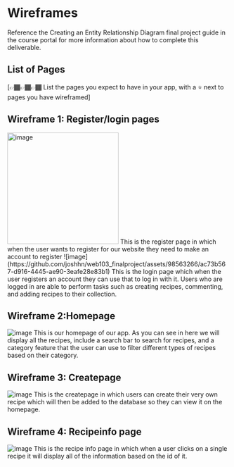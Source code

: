 # Wireframes

Reference the Creating an Entity Relationship Diagram final project guide in the course portal for more information about how to complete this deliverable.

## List of Pages

[👉🏾👉🏾👉🏾 List the pages you expect to have in your app, with a ⭐ next to pages you have wireframed]

## Wireframe 1: Register/login pages
<img width="253" alt="image" src="https://github.com/joshhn/web103_finalproject/assets/98563266/b5bbb4ae-8cbb-4544-a61a-8fc6e1e10f4d">
This is the register page in which when the user wants to register for our website they need to make an account to register
![image](https://github.com/joshhn/web103_finalproject/assets/98563266/ac73b567-d916-4445-ae90-3eafe28e83b1)
This is the login page which when the user registers an account they can use that to log in with it. Users who are logged in are able to perform tasks such as creating recipes, commenting, and adding recipes to their collection.

## Wireframe 2:Homepage
![image](https://github.com/joshhn/web103_finalproject/assets/98563266/360f804c-1d98-408c-b3f4-a47d7b703487)
This is our homepage of our app. As you can see in here we will display all the recipes, include a search bar to search for recipes, and a category feature that the user can use to filter different types of recipes based on their category.


## Wireframe 3: Createpage
![image](https://github.com/joshhn/web103_finalproject/assets/98563266/f9497cf5-e4e6-461a-aef5-22c2ba2eb49f)
This is the createpage in which users can create their very own recipe which will then be added to the database so they can view it on the homepage.


## Wireframe 4: Recipeinfo page
![image](https://github.com/joshhn/web103_finalproject/assets/98563266/c2487081-c444-4925-a00f-10b08e15ce87)
This is the recipe info page in which when a user clicks on a single recipe it will display all of the information based on the id of it. 
